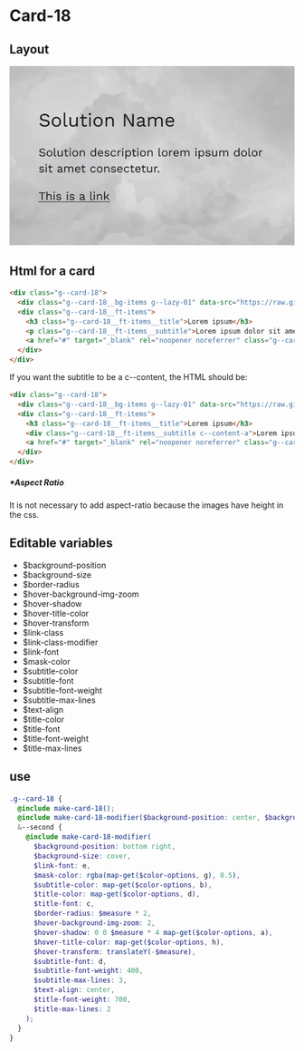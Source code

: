 # Card-18

## Layout

![alt text][card-18]

[card-18]: /src/img/global-components/card/card-18.jpg

## Html for a card

```html
<div class="g--card-18">
  <div class="g--card-18__bg-items g--lazy-01" data-src="https://raw.githubusercontent.com/team-thunderfoot/ui/main/src/img/global-components/bg-placeholder.jpg"></div>
  <div class="g--card-18__ft-items">
    <h3 class="g--card-18__ft-items__title">Lorem ipsum</h3>
    <p class="g--card-18__ft-items__subtitle">Lorem ipsum dolor sit amet.</p>
    <a href="#" target="_blank" rel="noopener noreferrer" class="g--card-18__ft-items__link">This is a link</a>
  </div>
</div>
```

If you want the subtitle to be a c--content, the HTML should be:

```html
<div class="g--card-18">
  <div class="g--card-18__bg-items g--lazy-01" data-src="https://raw.githubusercontent.com/team-thunderfoot/ui/main/src/img/global-components/bg-placeholder.jpg"></div>
  <div class="g--card-18__ft-items">
    <h3 class="g--card-18__ft-items__title">Lorem ipsum</h3>
    <div class="g--card-18__ft-items__subtitle c--content-a">Lorem ipsum dolor sit amet.</div>
    <a href="#" target="_blank" rel="noopener noreferrer" class="g--card-18__ft-items__link">This is a link</a>
  </div>
</div>
```

##### \*Aspect Ratio

It is not necessary to add aspect-ratio because the images have height in the css.

## Editable variables

- $background-position
- $background-size
- $border-radius
- $hover-background-img-zoom
- $hover-shadow
- $hover-title-color
- $hover-transform
- $link-class
- $link-class-modifier
- $link-font
- $mask-color
- $subtitle-color
- $subtitle-font
- $subtitle-font-weight
- $subtitle-max-lines
- $text-align
- $title-color
- $title-font
- $title-font-weight
- $title-max-lines

## use

```scss
.g--card-18 {
  @include make-card-18();
  @include make-card-18-modifier($background-position: center, $background-size: cover, $link-class: g--link-01, $link-font: d, $mask-color: rgba(map-get($color-options, b), 0.5), $title-color: map-get($color-options, a), $title-font: b);
  &--second {
    @include make-card-18-modifier(
      $background-position: bottom right,
      $background-size: cover,
      $link-font: e,
      $mask-color: rgba(map-get($color-options, g), 0.5),
      $subtitle-color: map-get($color-options, b),
      $title-color: map-get($color-options, d),
      $title-font: c,
      $border-radius: $measure * 2,
      $hover-background-img-zoom: 2,
      $hover-shadow: 0 0 $measure * 4 map-get($color-options, a),
      $hover-title-color: map-get($color-options, h),
      $hover-transform: translateY(-$measure),
      $subtitle-font: d,
      $subtitle-font-weight: 400,
      $subtitle-max-lines: 3,
      $text-align: center,
      $title-font-weight: 700,
      $title-max-lines: 2
    );
  }
}
```
